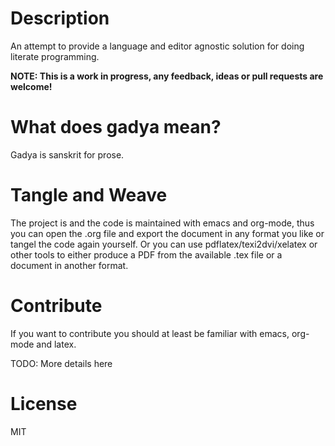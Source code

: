 # Description

An attempt to provide a language and editor agnostic solution for doing
literate programming.

**NOTE: This is a work in progress, any feedback, ideas or pull requests are
welcome!**

# What does gadya mean?

Gadya is sanskrit for prose.

# Tangle and Weave

The project is and the code is maintained with emacs and org-mode, thus you can
open the .org file and export the document in any format you like or tangel the
code again yourself.
Or you can use pdflatex/texi2dvi/xelatex or other tools to either produce a
PDF from the available .tex file or a document in another format.

# Contribute

If you want to contribute you should at least be familiar with emacs, org-mode
and latex.

TODO: More details here

# License

MIT
